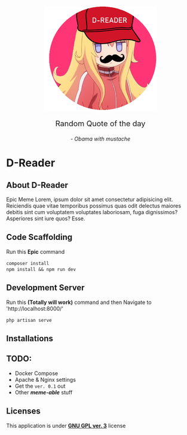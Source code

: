 <p align="center">
    <img src="./public/Logo.png" alt="Logo" style="width:300px;">
</p>
<p align="center" style="font-size: 20px;">
Random Quote of the day
<p align="center" style="font-style: italic;">
- Obama with mustache
</p>
</p>

# **D-Reader**

## **About D-Reader**
<p>
Epic Meme Lorem, ipsum dolor sit amet consectetur adipisicing elit. Reiciendis quae vitae temporibus possimus quas odit delectus maiores debitis sint cum voluptatem voluptates laboriosam, fuga dignissimos? Asperiores sint iure quos? Esse.
</p>

## **Code Scaffolding**
    
Run this **Epic** command

    composer install
    npm install && npm run dev

## **Development Server**
Run this **(Totally will work)** command and then Navigate to 'http://localhost:8000/'

    php artisan serve

## **Installations**

## **TODO:** 
- Docker Compose
- Apache & Nginx settings
- Get the `ver. 0.1` out
- Other ***meme-able*** stuff

## **Licenses**

This application is under [**GNU GPL ver. 3**](./LICENSE) license

